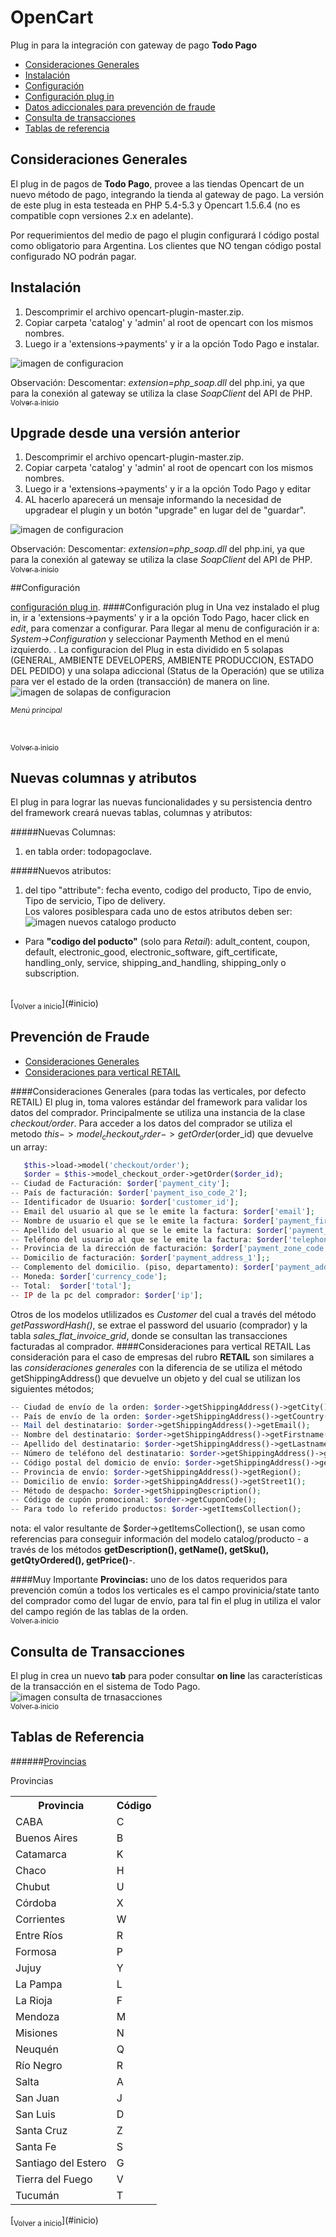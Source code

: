 <a name="inicio"></a>
OpenCart
============

Plug in para la integración con gateway de pago <strong>Todo Pago</strong>
- [Consideraciones Generales](#consideracionesgenerales)
- [Instalación](#instalacion)
- [Configuración](#configuracion)
 - [Configuración plug in](#confplugin)
- [Datos adiccionales para prevención de fraude](#cybersource) 
- [Consulta de transacciones](#constrans)
- [Tablas de referencia](#tablas)

[](#consideracionesgenerales)
## Consideraciones Generales
El plug in de pagos de <strong>Todo Pago</strong>, provee a las tiendas Opencart de un nuevo m&eacute;todo de pago, integrando la tienda al gateway de pago.
La versión de este plug in esta testeada en PHP 5.4-5.3 y Opencart 1.5.6.4 (no es compatible copn versiones 2.x en adelante).

Por requerimientos del medio de pago el plugin configurará l código postal como obligatorio para Argentina. Los clientes que NO tengan código postal configurado NO podrán pagar.

<a name="instalacion"></a>
## Instalación
1. Descomprimir el archivo opencart-plugin-master.zip. 
2.	Copiar carpeta 'catalog' y 'admin' al root de opencart con los mismos nombres.
3.	Luego ir a 'extensions->payments' y ir a la opción Todo Pago e instalar.

![imagen de configuracion](https://raw.githubusercontent.com/TodoPago/imagenes/master/README.img/opencart_configuracion.PNG)

Observaci&oacute;n:
Descomentar: <em>extension=php_soap.dll</em> del php.ini, ya que para la conexión al gateway se utiliza la clase <em>SoapClient</em> del API de PHP.
<br />
[<sub>Volver a inicio</sub>](#inicio)

<a name="upgrade"></a>
## Upgrade desde una versión anterior
1. Descomprimir el archivo opencart-plugin-master.zip. 
2. Copiar carpeta 'catalog' y 'admin' al root de opencart con los mismos nombres.
3. Luego ir a 'extensions->payments' y ir a la opción Todo Pago y editar
4. AL hacerlo aparecerá un mensaje informando la necesidad de upgradear el plugin y un botón "upgrade" en lugar del de "guardar".

![imagen de configuracion](https://raw.githubusercontent.com/TodoPago/imagenes/master/README.img/opencart_configuracion.PNG)

Observaci&oacute;n:
Descomentar: <em>extension=php_soap.dll</em> del php.ini, ya que para la conexión al gateway se utiliza la clase <em>SoapClient</em> del API de PHP.
<br />
[<sub>Volver a inicio</sub>](#inicio)

<a name="configuracion"></a>
##Configuración

[configuración plug in](#confplugin).
<a name="confplugin"></a>
####Configuración plug in
Una vez instalado el plug in, ir a 'extensions->payments' y ir a la opción Todo Pago, hacer click en <em>edit</em>, para comenzar a configurar.
Para llegar al menu de configuración ir a: <em>System->Configuration</em> y seleccionar Paymenth Method en el menú izquierdo. . La configuracion del Plug in esta dividido en 5 solapas (GENERAL, AMBIENTE DEVELOPERS, AMBIENTE PRODUCCION, ESTADO DEL PEDIDO) y una solapa adiccional (Status de la Operación) que se utiliza para ver el estado de la orden (transacción) de manera on line.
![imagen de solapas de configuracion](https://raw.githubusercontent.com/TodoPago/imagenes/master/README.img/opencart1.5_pgv1.0.1/conf_solapas.PNG)

<sub><em>Menú principal</em></sub>

<a name="confplanes"></a>
<br />

[<sub>Volver a inicio</sub>](#inicio)
<a name="tca"></a>
## Nuevas columnas y atributos
El plug in para lograr las nuevas funcionalidades y su persistencia dentro del framework crear&aacute; nuevas tablas, columnas y atributos:

#####Nuevas Columnas:
1. en tabla order: todopagoclave.

#####Nuevos atributos:
1. del tipo "attribute": fecha evento, codigo del producto, Tipo de envio, Tipo de servicio, Tipo de delivery.<br />
Los valores posiblespara cada uno de estos atributos deben ser:
![imagen nuevos catalogo producto](https://raw.githubusercontent.com/TodoPago/imagenes/master/README.img/open_attributes.PNG)
- Para **"codigo del poducto"** (solo para *Retail*): adult_content,  coupon, default, electronic_good, electronic_software, gift_certificate, handling_only, service, shipping_and_handling, shipping_only o subscription.
<br/>
[<sub>Volver a inicio</sub>](#inicio)

<a name="cybersource"></a>
## Prevención de Fraude
- [Consideraciones Generales](#cons_generales)
- [Consideraciones para vertical RETAIL](#cons_retail)

<a name="cons_generales"></a>
####Consideraciones Generales (para todas las verticales, por defecto RETAIL)
El plug in, toma valores est&aacute;ndar del framework para validar los datos del comprador. Principalmente se utiliza una instancia de la clase *checkout/order*.
Para acceder a los datos del comprador se utiliza el metodo $this->model_checkout_order->getOrder($order_id) que devuelve un array:

```php
   $this->load->model('checkout/order');
   $order = $this->model_checkout_order->getOrder($order_id);
-- Ciudad de Facturación: $order['payment_city'];
-- País de facturación: $order['payment_iso_code_2'];
-- Identificador de Usuario: $order['customer_id'];
-- Email del usuario al que se le emite la factura: $order['email'];
-- Nombre de usuario el que se le emite la factura: $order['payment_firstname'];
-- Apellido del usuario al que se le emite la factura: $order['payment_lastname'];
-- Teléfono del usuario al que se le emite la factura: $order['telephone'];
-- Provincia de la dirección de facturación: $order['payment_zone_code'];
-- Domicilio de facturación: $order['payment_address_1'];;
-- Complemento del domicilio. (piso, departamento): $order['payment_address_2'];
-- Moneda: $order['currency_code'];
-- Total:  $order['total'];
-- IP de la pc del comprador: $order['ip'];
```
Otros de los modelos utlilizados es <em>Customer</em> del cual a trav&eacute;s  del m&eacute;todo <em>getPasswordHash()</em>, se extrae el password del usuario (comprador) y la tabla <em>sales_flat_invoice_grid</em>, donde se consultan las transacciones facturadas al comprador. 
<a name="cons_retail"></a> 
####Consideraciones para vertical RETAIL
Las consideración para el caso de empresas del rubro <strong>RETAIL</strong> son similares a las <em>consideraciones generales</em> con la diferencia de se utiliza el m&eacute;todo getShippingAddress() que devuelve un objeto y del cual se utilizan los siguientes m&eacute;todos;
```php
-- Ciudad de envío de la orden: $order->getShippingAddress()->getCity();
-- País de envío de la orden: $order->getShippingAddress()->getCountry();
-- Mail del destinatario: $order->getShippingAddress()->getEmail();
-- Nombre del destinatario: $order->getShippingAddress()->getFirstname();
-- Apellido del destinatario: $order->getShippingAddress()->getLastname();
-- Número de teléfono del destinatario: $order->getShippingAddress()->getTelephone();
-- Código postal del domicio de envío: $order->getShippingAddress()->getPostcode();
-- Provincia de envío: $order->getShippingAddress()->getRegion();
-- Domicilio de envío: $order->getShippingAddress()->getStreet1();
-- Método de despacho: $order->getShippingDescription();
-- Código de cupón promocional: $order->getCuponCode();
-- Para todo lo referido productos: $order->getItemsCollection();
```
nota: el valor resultante de $order->getItemsCollection(), se usan como referencias para conseguir informaci&oacute;n del modelo catalog/producto - a través de los métodos <strong>getDescription(), getName(), getSku(), getQtyOrdered(), getPrice()</strong>-.

####Muy Importante
<strong>Provincias:</strong> uno de los datos requeridos para prevención común a todos los verticales  es el campo provinicia/state tanto del comprador como del lugar de envío, para tal fin el plug in utiliza el valor del campo región de las tablas de la orden.
<br />
[<sub>Volver a inicio</sub>](#inicio)

<a name="constrans"></a>
## Consulta de Transacciones
El plug in crea un nuevo <strong>tab</strong> para poder consultar <strong>on line</strong> las características de la transacci&oacute;n en el sistema de Todo Pago.
![imagen consulta de trnasacciones](https://raw.githubusercontent.com/TodoPago/imagenes/master/README.img/opencart_statusdelaoperacion.PNG)<br />
[<sub>Volver a inicio</sub>](#inicio)

<a name="tablas"></a>
## Tablas de Referencia
######[Provincias](#p)

<a name="p"></a>
<p>Provincias</p>
<table>
<tr><th>Provincia</th><th>Código</th></tr>
<tr><td>CABA</td><td>C</td></tr>
<tr><td>Buenos Aires</td><td>B</td></tr>
<tr><td>Catamarca</td><td>K</td></tr>
<tr><td>Chaco</td><td>H</td></tr>
<tr><td>Chubut</td><td>U</td></tr>
<tr><td>Córdoba</td><td>X</td></tr>
<tr><td>Corrientes</td><td>W</td></tr>
<tr><td>Entre Ríos</td><td>R</td></tr>
<tr><td>Formosa</td><td>P</td></tr>
<tr><td>Jujuy</td><td>Y</td></tr>
<tr><td>La Pampa</td><td>L</td></tr>
<tr><td>La Rioja</td><td>F</td></tr>
<tr><td>Mendoza</td><td>M</td></tr>
<tr><td>Misiones</td><td>N</td></tr>
<tr><td>Neuquén</td><td>Q</td></tr>
<tr><td>Río Negro</td><td>R</td></tr>
<tr><td>Salta</td><td>A</td></tr>
<tr><td>San Juan</td><td>J</td></tr>
<tr><td>San Luis</td><td>D</td></tr>
<tr><td>Santa Cruz</td><td>Z</td></tr>
<tr><td>Santa Fe</td><td>S</td></tr>
<tr><td>Santiago del Estero</td><td>G</td></tr>
<tr><td>Tierra del Fuego</td><td>V</td></tr>
<tr><td>Tucumán</td><td>T</td></tr>
</table>
[<sub>Volver a inicio</sub>](#inicio)
